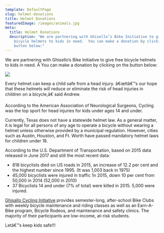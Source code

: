 ```yaml
---
template: DefaultPage
slug: helmet-donations
title: Helmet Donations
featuredImage: /images/animals.jpg
meta:
  title: Helmet Donations
  description: "We are partnering with Ghisello’s Bike Initiative to give free
    bicycle helmets to kids in need.  You can make a donation by clicking on the
    button below:"
---
```

<!--StartFragment-->

We are partnering with Ghisello’s Bike Initiative to give free bicycle helmets to kids in need. Â You can make a donation by clicking on the button below:

<!--StartFragment-->

[![](https://lh6.googleusercontent.com/HrqeYskgxcFm8xspsxe4FR9dyPmaxCslYFm4pexsO4AYgBaS7Jr80Ulz_HgZ3ooybs2NP8lAnPKFJL1dTFcCQc5D7kFxNUpRtKXruDzWxg_2BmePnFQ1w081Ho8EYQoufnyG_eSC)](https://www.paypal.com/donate?token=mylJTtZi0BcIZJlQV9KJAWBsNJ0zRD-EfKhysLJ_XMouyzNkI95zpGoGjqeT7mGg-NCEcwr1u_GjRTGc)

<!--EndFragment-->

Every helmet can keep a child safe from a head injury. â€œItâ€™s our hope that these helmets will reduce or eliminate the risk of head injuries in children on a bicycle,â€ said Andrew.

According to the American Association of Neurological Surgeons, Cycling was the top sport for head injuries for kids under ages 14 and under.

Currently, Texas does not have a statewide helmet law. As a general matter, it is legal for all persons of any age to operate a bicycle without wearing a helmet unless otherwise provided by a municipal regulation. However, cities such as Austin, Houston, and Ft. Worth have passed mandatory helmet laws for children under 18.

According to the U.S. Department of Transportation, based on 2015 data released in June 2017 and still the most recent data:

* 818 bicyclists died on US roads in 2015, an increase of 12.2 per cent and the highest number since 1995. (It was 1,003 back in 1975)
* 45,000 bicyclists were injured in traffic 1n 2015, down 10 per cent from 50,000 in 2014 (52,000 in 2010)
* 37 Bicyclists 14 and under (7% of total) were killed in 2015. 5,000 were injured.

[Ghisallo Cycling Initiative](http://ghisallo.org/) provides semester-long, after-school Bike Clubs with weekly bicycle maintenance and riding classes as well as an Earn-A-Bike program, Bicycle Rodeos, and maintenance and safety clinics. The majority of their participants are low-income, at-risk students.

Letâ€™s keep kids safe!!!

<!--EndFragment-->